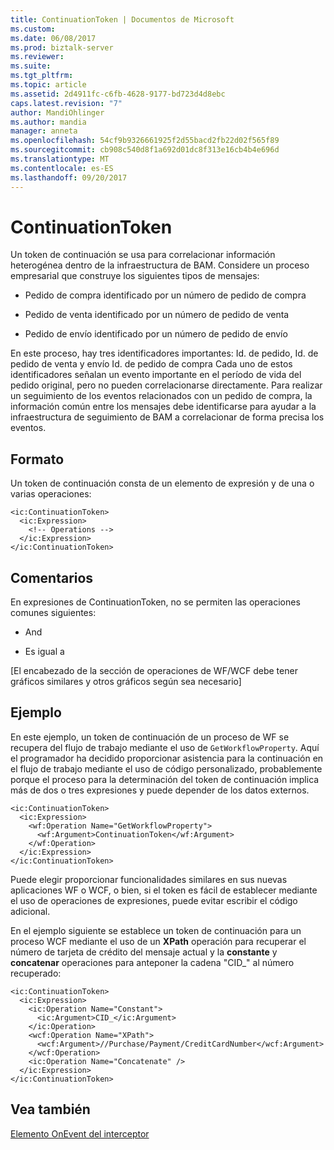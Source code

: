 ```yaml
---
title: ContinuationToken | Documentos de Microsoft
ms.custom: 
ms.date: 06/08/2017
ms.prod: biztalk-server
ms.reviewer: 
ms.suite: 
ms.tgt_pltfrm: 
ms.topic: article
ms.assetid: 2d4911fc-c6fb-4628-9177-bd723d4d8ebc
caps.latest.revision: "7"
author: MandiOhlinger
ms.author: mandia
manager: anneta
ms.openlocfilehash: 54cf9b9326661925f2d55bacd2fb22d02f565f89
ms.sourcegitcommit: cb908c540d8f1a692d01dc8f313e16cb4b4e696d
ms.translationtype: MT
ms.contentlocale: es-ES
ms.lasthandoff: 09/20/2017
---
```

# <a name="continuationtoken"></a>ContinuationToken
Un token de continuación se usa para correlacionar información heterogénea dentro de la infraestructura de BAM. Considere un proceso empresarial que construye los siguientes tipos de mensajes:  
  
-   Pedido de compra identificado por un número de pedido de compra  
  
-   Pedido de venta identificado por un número de pedido de venta  
  
-   Pedido de envío identificado por un número de pedido de envío  
  
 En este proceso, hay tres identificadores importantes: Id. de pedido, Id. de pedido de venta y envío Id. de pedido de compra Cada uno de estos identificadores señalan un evento importante en el período de vida del pedido original, pero no pueden correlacionarse directamente. Para realizar un seguimiento de los eventos relacionados con un pedido de compra, la información común entre los mensajes debe identificarse para ayudar a la infraestructura de seguimiento de BAM a correlacionar de forma precisa los eventos.  
  
## <a name="format"></a>Formato  
 Un token de continuación consta de un elemento de expresión y de una o varias operaciones:  
  
```  
<ic:ContinuationToken>  
  <ic:Expression>  
    <!-- Operations -->  
  </ic:Expression>  
</ic:ContinuationToken>  
```  
  
## <a name="remarks"></a>Comentarios  
 En expresiones de ContinuationToken, no se permiten las operaciones comunes siguientes:  
  
-   And  
  
-   Es igual a  
  
 [El encabezado de la sección de operaciones de WF/WCF debe tener gráficos similares y otros gráficos según sea necesario]  
  
## <a name="example"></a>Ejemplo  
 En este ejemplo, un token de continuación de un proceso de WF se recupera del flujo de trabajo mediante el uso de `GetWorkflowProperty`. Aquí el programador ha decidido proporcionar asistencia para la continuación en el flujo de trabajo mediante el uso de código personalizado, probablemente porque el proceso para la determinación del token de continuación implica más de dos o tres expresiones y puede depender de los datos externos.  
  
```  
<ic:ContinuationToken>  
  <ic:Expression>  
    <wf:Operation Name="GetWorkflowProperty">  
      <wf:Argument>ContinuationToken</wf:Argument>  
    </wf:Operation>  
  </ic:Expression>  
</ic:ContinuationToken>  
```  
  
 Puede elegir proporcionar funcionalidades similares en sus nuevas aplicaciones WF o WCF, o bien, si el token es fácil de establecer mediante el uso de operaciones de expresiones, puede evitar escribir el código adicional.  
  
 En el ejemplo siguiente se establece un token de continuación para un proceso WCF mediante el uso de un **XPath** operación para recuperar el número de tarjeta de crédito del mensaje actual y la **constante** y  **concatenar** operaciones para anteponer la cadena "CID_" al número recuperado:  
  
```  
<ic:ContinuationToken>  
  <ic:Expression>  
    <ic:Operation Name="Constant">  
      <ic:Argument>CID_</ic:Argument>  
    </ic:Operation>  
    <wcf:Operation Name="XPath">  
      <wcf:Argument>//Purchase/Payment/CreditCardNumber</wcf:Argument>  
    </wcf:Operation>  
    <ic:Operation Name="Concatenate" />  
  </ic:Expression>  
</ic:ContinuationToken>  
```  
  
## <a name="see-also"></a>Vea también  
 [Elemento OnEvent del interceptor](../core/interceptor-onevent-element.md)